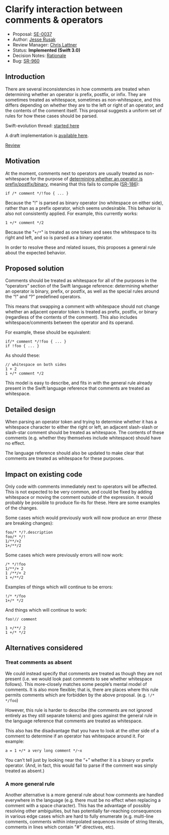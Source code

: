 # Clarify interaction between comments & operators

* Proposal: [SE-0037](0037-clarify-comments-and-operators.md)
* Author: [Jesse Rusak](https://github.com/jder)
* Review Manager: [Chris Lattner](https://github.com/lattner)
* Status: **Implemented (Swift 3.0)**
* Decision Notes: [Rationale](https://forums.swift.org/t/accepted-se-0037-clarify-interaction-between-comments-operators/1833)
* Bug: [SR-960](https://bugs.swift.org/browse/SR-960)


## Introduction

There are several inconsistencies in how comments are treated when determining
whether an operator is prefix, postfix, or infix. They are sometimes treated
as whitespace, sometimes as non-whitespace, and this differs depending on
whether they are to the left or right of an operator, and the contents of
the comment itself. This proposal suggests a uniform set of rules for how these
cases should be parsed.

Swift-evolution thread: [started here](https://forums.swift.org/t/draft-clarify-interaction-between-comments-operators/984)

A draft implementation is [available here](https://github.com/apple/swift/compare/master...jder:comment-operator-fixes).

[Review](https://forums.swift.org/t/review-se-0037-clarify-interaction-between-comments-operators/1762)

## Motivation

At the moment, comments next to operators are usually treated as
non-whitespace for the purpose of [determining whether an operator is prefix/postfix/binary](https://developer.apple.com/library/mac/documentation/Swift/Conceptual/Swift_Programming_Language/LexicalStructure.html#//apple_ref/doc/uid/TP40014097-CH30-ID418),
meaning that this fails to compile ([SR-186](https://bugs.swift.org/browse/SR-186)):

```
if /* comment */!foo { ... }
```

Because the "!" is parsed as binary operator (no whitespace on either side),
rather than as a prefix operator, which seems undesirable. This behavior is also
not consistently applied. For example, this currently works:

```
1 +/* comment */2
```

Because the "`+/*`" is treated as one token and sees the whitespace to its
right and left, and so is parsed as a binary operator.

In order to resolve these and related issues, this proposes a general rule about
the expected behavior.

## Proposed solution

Comments should be treated as whitespace for all of the purposes in the “operators”
section of the Swift language reference: determining whether an operator is
binary, prefix, or postfix, as well as the special rules around the “!” and “?”
predefined operators.

This means that swapping a comment with whitespace should
not change whether an adjacent operator token is treated as prefix, postfix,
or binary (regardless of the contents of the comment).
This also includes whitespace/comments between the operator and its operand.

For example, these should be equivalent:

```
if/* comment */!foo { ... }
if !foo { ... }
```

As should these:

```
// whitespace on both sides
1 + 2
1 +/* comment */2
```

This model is easy to describe, and fits in with the general rule already
present in the Swift language reference that comments are treated as whitespace.

## Detailed design

When parsing an operator token and trying to determine whether it has a
whitespace character to either the right or left, an adjacent slash-slash
or slash-star comment should be treated as whitespace. The contents of these
comments (e.g. whether they themselves include whitespace) should have no effect.

The language reference should also be updated to make clear that comments are
treated as whitespace for these purposes.

## Impact on existing code

Only code with comments immediately next to operators will be affected. This is
not expected to be very common, and could be fixed by adding whitespace
or moving the comment outside of the expression. It would probably be possible
to produce fix-its for these. Here are some examples of the changes.

Some cases which would previously work will now produce an error
(these are breaking changes):

```
foo/* */?.description
foo/* */!
1/**/+2
1+/**/2
```

Some cases which were previously errors will now work:

```
/* */!foo
1/**/+ 2
1 /**/+ 2
1 +/**/2
```

Examples of things which will continue to be errors:

```
!/* */foo
1+/* */2
```

And things which will continue to work:

```
foo!// comment

1 +/**/ 2
1 +/* */2
```

## Alternatives considered

### Treat comments as absent

We could instead specify that comments are treated as though they are not present
(i.e. we would look past comments to see whether whitespace follows).
This more-closely matches some people’s mental model of comments. It is also more
flexible; that is, there are places where this rule permits comments which are forbidden
by the above proposal. (e.g. `!/* */foo`)

However, this rule is harder to describe (the comments are not ignored entirely as
they still separate tokens) and goes against the general rule in the
language reference that comments are treated as whitespace.

This also has the disadvantage that you have to look at the other side of a
comment to determine if an operator has whitespace around it. For example:

```
a = 1 +/* a very long comment */~x
```

You can’t tell just by looking near the “+” whether it is a binary or prefix
operator. (And, in fact, this would fail to parse if the comment was simply
treated as absent.)

### A more general rule

Another alternative is a more general rule about how comments are handled
everywhere in the language (e.g. there must be no effect when replacing a
comment with a space character). This has the advantage of possibly resolving
other ambiguities, but has potentially far-reaching consequences in various
edge cases which are hard to fully enumerate (e.g. multi-line comments,
comments within interpolated sequences inside of string literals, comments
in lines which contain "#" directives, etc).
